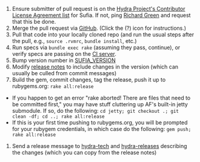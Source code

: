 1. Ensure submitter of pull request is on the [Hydra Project's Contributor License Agreement list](https://wiki.duraspace.org/x/UofvAQ) for Sufia.  If not, ping [Richard Green](mailto:r.green@hull.ac.uk) and request that this be done.
1. Merge the pull request via [GitHub](https://github.com/projecthydra/sufia/pulls). (Click the (?) icon for instructions.)
1. Pull that code into your locally cloned repo (and run the usual steps after the pull, e.g., `source .rvmrc`, `bundle install`, etc.)
1. Run specs via `bundle exec rake` (assuming they pass, continue), or verify specs are passing on the [CI server](http://travis-ci.org/projecthydra/sufia).
1. Bump version number in [SUFIA_VERSION](https://github.com/projecthydra/sufia/blob/master/SUFIA_VERSION)
1. Modify [release notes](https://github.com/projecthydra/sufia/blob/master/History.md) to include changes in the version (which can usually be culled from commit messages)
1. Build the gem, commit changes, tag the release, push it up to rubygems.org: `rake all:release`
  * If you happen to get an error "rake aborted! There are files that need to be committed first," you may have stuff cluttering up AF's built-in jetty submodule.  If so, do the following: `cd jetty; git checkout .; git clean -df; cd ..; rake all:release`
  * If this is your first time pushing to rubygems.org, you will be prompted for your rubygem credentials, in which case do the following: `gem push; rake all:release`
1. Send a release message to [hydra-tech](mailto:hydra-tech@googlegroups.com) and [hydra-releases](mailto:hydra-releases@googlegroups.com) describing the changes (which you can copy from the release notes)

